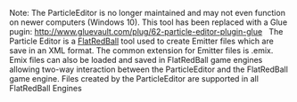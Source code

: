 Note: The ParticleEditor is no longer maintained and may not even function on newer computers (Windows 10). This tool has been replaced with a Glue pugin: <http://www.gluevault.com/plug/62-particle-editor-plugin-glue>   The Particle Editor is a [FlatRedBall](/frb.md) tool used to create Emitter files which are save in an XML format. The common extension for Emitter files is .emix. Emix files can also be loaded and saved in FlatRedBall game engines allowing two-way interaction between the ParticleEditor and the FlatRedBall game engine. Files created by the ParticleEditor are supported in all FlatRedBall Engines
